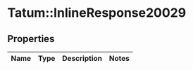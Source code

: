 # Tatum::InlineResponse20029

## Properties
Name | Type | Description | Notes
------------ | ------------- | ------------- | -------------

